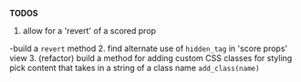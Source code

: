 **TODOS**
1. allow for a 'revert' of a scored prop

  -build a ```revert``` method
2. find alternate use of ```hidden_tag``` in 'score props' view
3. (refactor) build a method for adding custom CSS classes for styling pick content that takes in a string of a class name ```add_class(name)```
